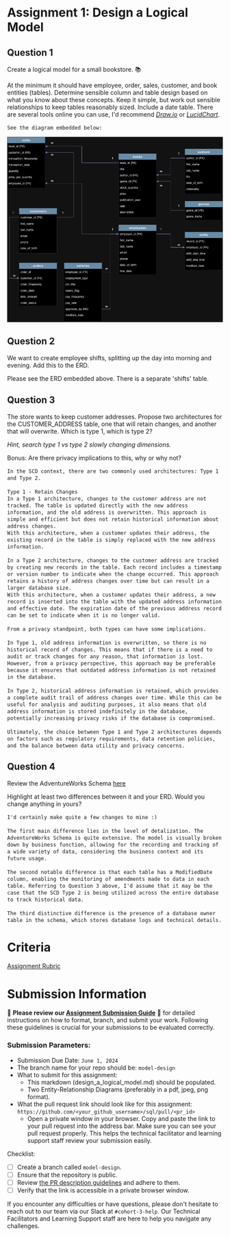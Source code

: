 # Assignment 1: Design a Logical Model

## Question 1
Create a logical model for a small bookstore. 📚

At the minimum it should have employee, order, sales, customer, and book entities (tables). Determine sensible column and table design based on what you know about these concepts. Keep it simple, but work out sensible relationships to keep tables reasonably sized. Include a date table. There are several tools online you can use, I'd recommend [_Draw.io_](https://www.drawio.com/) or [_LucidChart_](https://www.lucidchart.com/pages/).
```
See the diagram embedded below:
```
![Bookstore_ERD.png](./Bookstore_ERD.png)

## Question 2
We want to create employee shifts, splitting up the day into morning and evening. Add this to the ERD.

Please see the ERD embedded above. There is a separate 'shifts' table.


## Question 3
The store wants to keep customer addresses. Propose two architectures for the CUSTOMER_ADDRESS table, one that will retain changes, and another that will overwrite. Which is type 1, which is type 2?

_Hint, search type 1 vs type 2 slowly changing dimensions._

Bonus: Are there privacy implications to this, why or why not?
```
In the SCD context, there are two commonly used architectures: Type 1 and Type 2.

Type 1 - Retain Changes
In a Type 1 architecture, changes to the customer address are not tracked. The table is updated directly with the new address information, and the old address is overwritten. This approach is simple and efficient but does not retain historical information about address changes.
With this architecture, when a customer updates their address, the existing record in the table is simply replaced with the new address information.

In a Type 2 architecture, changes to the customer address are tracked by creating new records in the table. Each record includes a timestamp or version number to indicate when the change occurred. This approach retains a history of address changes over time but can result in a larger database size.
With this architecture, when a customer updates their address, a new record is inserted into the table with the updated address information and effective date. The expiration date of the previous address record can be set to indicate when it is no longer valid.

From a privacy standpoint, both types can have some implications.

In Type 1, old address information is overwritten, so there is no historical record of changes. This means that if there is a need to audit or track changes for any reason, that information is lost. However, from a privacy perspective, this approach may be preferable because it ensures that outdated address information is not retained in the database.

In Type 2, historical address information is retained, which provides a complete audit trail of address changes over time. While this can be useful for analysis and auditing purposes, it also means that old address information is stored indefinitely in the database, potentially increasing privacy risks if the database is compromised.

Ultimately, the choice between Type 1 and Type 2 architectures depends on factors such as regulatory requirements, data retention policies, and the balance between data utility and privacy concerns.

```

## Question 4
Review the AdventureWorks Schema [here](https://i.stack.imgur.com/LMu4W.gif)

Highlight at least two differences between it and your ERD. Would you change anything in yours?
```
I'd certainly make quite a few changes to mine :)

The first main difference lies in the level of detalization. The AdventureWorks Schema is quite extensive. The model is visually broken down by business function, allowing for the recording and tracking of a wide variety of data, considering the business context and its future usage.

The second notable difference is that each table has a ModifiedDate column, enabling the monitoring of amendments made to data in each table. Referring to Question 3 above, I'd assume that it may be the case that the SCD Type 2 is being utilized across the entire database to track historical data.

The third distinctive difference is the presence of a database owner table in the schema, which stores database logs and technical details.

```

# Criteria

[Assignment Rubric](./assignment_rubric.md)

# Submission Information

🚨 **Please review our [Assignment Submission Guide](https://github.com/UofT-DSI/onboarding/blob/main/onboarding_documents/submissions.md)** 🚨 for detailed instructions on how to format, branch, and submit your work. Following these guidelines is crucial for your submissions to be evaluated correctly.

### Submission Parameters:
* Submission Due Date: `June 1, 2024`
* The branch name for your repo should be: `model-design`
* What to submit for this assignment:
    * This markdown (design_a_logical_model.md) should be populated.
    * Two Entity-Relationship Diagrams (preferably in a pdf, jpeg, png format).
* What the pull request link should look like for this assignment: `https://github.com/<your_github_username>/sql/pull/<pr_id>`
    * Open a private window in your browser. Copy and paste the link to your pull request into the address bar. Make sure you can see your pull request properly. This helps the technical facilitator and learning support staff review your submission easily.

Checklist:
- [ ] Create a branch called `model-design`.
- [ ] Ensure that the repository is public.
- [ ] Review [the PR description guidelines](https://github.com/UofT-DSI/onboarding/blob/main/onboarding_documents/submissions.md#guidelines-for-pull-request-descriptions) and adhere to them.
- [ ] Verify that the link is accessible in a private browser window.

If you encounter any difficulties or have questions, please don't hesitate to reach out to our team via our Slack at `#cohort-3-help`. Our Technical Facilitators and Learning Support staff are here to help you navigate any challenges.
